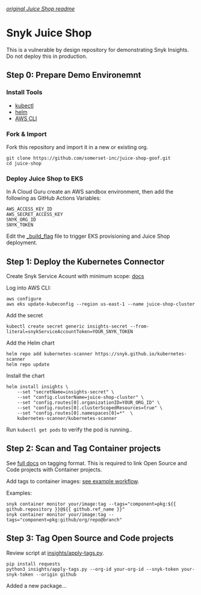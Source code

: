 *[original Juice Shop readme](./JUICESHOP_README.md)*

# Snyk Juice Shop

This is a vulnerable by design repository for demonstrating Snyk Insights. Do not deploy this in production.

## Step 0: Prepare Demo Environemnt

### Install Tools

- [kubectl](https://kubernetes.io/docs/tasks/tools/#kubectl)
- [helm](https://helm.sh/docs/intro/install/)
- [AWS CLI](https://docs.aws.amazon.com/cli/latest/userguide/getting-started-install.html)

### Fork & Import

Fork this repository and import it in a new or existing org.

```
git clone https://github.com/somerset-inc/juice-shop-goof.git
cd juice-shop
```

### Deploy Juice Shop to EKS

In A Cloud Guru create an AWS sandbox environment, then add the following as GitHub Actions Variables:

```
AWS_ACCESS_KEY_ID
AWS_SECRET_ACCESS_KEY
SNYK_ORG_ID
SNYK_TOKEN
```

Edit the [_build_flag](./_build_flag) file to trigger EKS provisioning and Juice Shop deployment.

## Step 1: Deploy the Kubernetes Connector

Create Snyk Service Acount with minimum scope: [docs](https://docs.snyk.io/manage-risk/snyk-apprisk/risk-based-prioritization-for-snyk-apprisk/prioritization-setup/prioritization-setup-kubernetes-connector#step-2-create-a-new-role)

Log into AWS CLI:
```
aws configure
aws eks update-kubeconfig --region us-east-1 --name juice-shop-cluster
```

Add the secret
```
kubectl create secret generic insights-secret --from-literal=snykServiceAccountToken=YOUR_SNYK_TOKEN
```

Add the Helm chart
```
helm repo add kubernetes-scanner https://snyk.github.io/kubernetes-scanner
helm repo update
```

Install the chart
```
helm install insights \
	--set "secretName=insights-secret" \
	--set "config.clusterName=juice-shop-cluster" \
	--set "config.routes[0].organizationID=YOUR_ORG_ID" \
	--set "config.routes[0].clusterScopedResources=true" \
	--set "config.routes[0].namespaces[0]=*"  \
	kubernetes-scanner/kubernetes-scanner
```

Run `kubectl get pods` to verify the pod is running..

## Step 2: Scan and Tag Container projects

See [full docs](https://docs.snyk.io/manage-risk/snyk-apprisk/risk-based-prioritization-for-snyk-apprisk/prioritization-setup/prioritization-setup-associating-snyk-open-source-code-and-container-projects) on tagging format. This is required to link Open Source and Code projects with Container projects.

Add tags to container images: [see example workflow](./.github/workflows/container-build-and-test.yml#L35).

Examples:

```
snyk container monitor your/image:tag --tags="component=pkg:${{ github.repository }}@${{ github.ref_name }}"
snyk container monitor your/image:tag --tags="component=pkg:github/org/repo@branch"
```

## Step 3: Tag Open Source and Code projects

Review script at [insights/apply-tags.py](./insights/apply-tags.py).

```
pip install requests
python3 insights/apply-tags.py --org-id your-org-id --snyk-token your-snyk-token --origin github
```

Added a new package...
